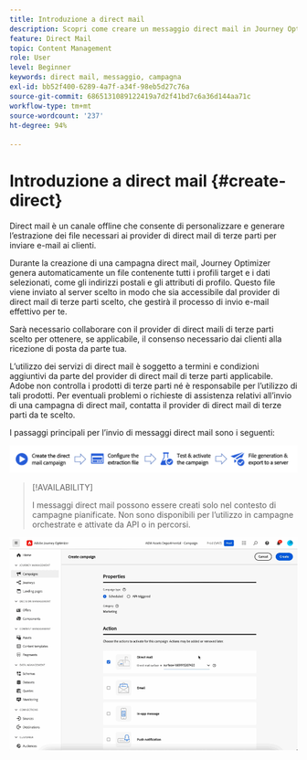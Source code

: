 ```yaml
---
title: Introduzione a direct mail
description: Scopri come creare un messaggio direct mail in Journey Optimizer
feature: Direct Mail
topic: Content Management
role: User
level: Beginner
keywords: direct mail, messaggio, campagna
exl-id: bb52f400-6289-4a7f-a34f-98eb5d27c76a
source-git-commit: 6865131089122419a7d2f41bd7c6a36d144aa71c
workflow-type: tm+mt
source-wordcount: '237'
ht-degree: 94%

---
```


# Introduzione a direct mail {#create-direct}

Direct mail è un canale offline che consente di personalizzare e generare l’estrazione dei file necessari ai provider di direct mail di terze parti per inviare e-mail ai clienti.

Durante la creazione di una campagna direct mail, Journey Optimizer genera automaticamente un file contenente tutti i profili target e i dati selezionati, come gli indirizzi postali e gli attributi di profilo. Questo file viene inviato al server scelto in modo che sia accessibile dal provider di direct mail di terze parti scelto, che gestirà il processo di invio e-mail effettivo per te.

Sarà necessario collaborare con il provider di direct maili di terze parti scelto per ottenere, se applicabile, il consenso necessario dai clienti alla ricezione di posta da parte tua.

L’utilizzo dei servizi di direct mail è soggetto a termini e condizioni aggiuntivi da parte del provider di direct mail di terze parti applicabile.  Adobe non controlla i prodotti di terze parti né è responsabile per l’utilizzo di tali prodotti. Per eventuali problemi o richieste di assistenza relativi all’invio di una campagna di direct mail, contatta il provider di direct mail di terze parti da te scelto.

I passaggi principali per l’invio di messaggi direct mail sono i seguenti:

![](assets/dm-creation-process.png)

>[!AVAILABILITY]
>
>I messaggi direct mail possono essere creati solo nel contesto di campagne pianificate. Non sono disponibili per l’utilizzo in campagne orchestrate e attivate da API o in percorsi.

![](../rn/assets/do-not-localize/gif-dm.gif)


